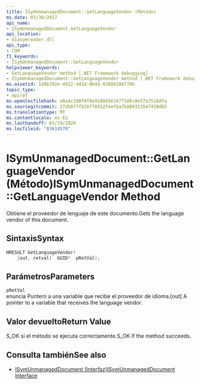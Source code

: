 ```yaml
---
title: ISymUnmanagedDocument::GetLanguageVendor (Método)
ms.date: 03/30/2017
api_name:
- ISymUnmanagedDocument.GetLanguageVendor
api_location:
- diasymreader.dll
api_type:
- COM
f1_keywords:
- ISymUnmanagedDocument::GetLanguageVendor
helpviewer_keywords:
- GetLanguageVendor method [.NET Framework debugging]
- ISymUnmanagedDocument::GetLanguageVendor method [.NET Framework debugging]
ms.assetid: 1d4b702e-4922-441d-8b44-03804284f70b
topic_type:
- apiref
ms.openlocfilehash: e0a4c190f0f8e91886563477500c0e57e3516dfa
ms.sourcegitcommit: 27db07ffb26f76912feefba7b884313547410db5
ms.translationtype: MT
ms.contentlocale: es-ES
ms.lasthandoff: 05/19/2020
ms.locfileid: "83614570"
---
```

# <a name="isymunmanageddocumentgetlanguagevendor-method"></a><span data-ttu-id="79fbb-102">ISymUnmanagedDocument::GetLanguageVendor (Método)</span><span class="sxs-lookup"><span data-stu-id="79fbb-102">ISymUnmanagedDocument::GetLanguageVendor Method</span></span>
<span data-ttu-id="79fbb-103">Obtiene el proveedor de lenguaje de este documento.</span><span class="sxs-lookup"><span data-stu-id="79fbb-103">Gets the language vendor of this document.</span></span>  
  
## <a name="syntax"></a><span data-ttu-id="79fbb-104">Sintaxis</span><span class="sxs-lookup"><span data-stu-id="79fbb-104">Syntax</span></span>  
  
```cpp  
HRESULT GetLanguageVendor(  
    [out, retval]  GUID*  pRetVal);  
```  
  
## <a name="parameters"></a><span data-ttu-id="79fbb-105">Parámetros</span><span class="sxs-lookup"><span data-stu-id="79fbb-105">Parameters</span></span>  
 `pRetVal`  
 <span data-ttu-id="79fbb-106">enuncia Puntero a una variable que recibe el proveedor de idioma.</span><span class="sxs-lookup"><span data-stu-id="79fbb-106">[out] A pointer to a variable that receives the language vendor.</span></span>  
  
## <a name="return-value"></a><span data-ttu-id="79fbb-107">Valor devuelto</span><span class="sxs-lookup"><span data-stu-id="79fbb-107">Return Value</span></span>  
 <span data-ttu-id="79fbb-108">S_OK si el método se ejecuta correctamente.</span><span class="sxs-lookup"><span data-stu-id="79fbb-108">S_OK if the method succeeds.</span></span>  
  
## <a name="see-also"></a><span data-ttu-id="79fbb-109">Consulta también</span><span class="sxs-lookup"><span data-stu-id="79fbb-109">See also</span></span>

- [<span data-ttu-id="79fbb-110">ISymUnmanagedDocument (Interfaz)</span><span class="sxs-lookup"><span data-stu-id="79fbb-110">ISymUnmanagedDocument Interface</span></span>](isymunmanageddocument-interface.md)
